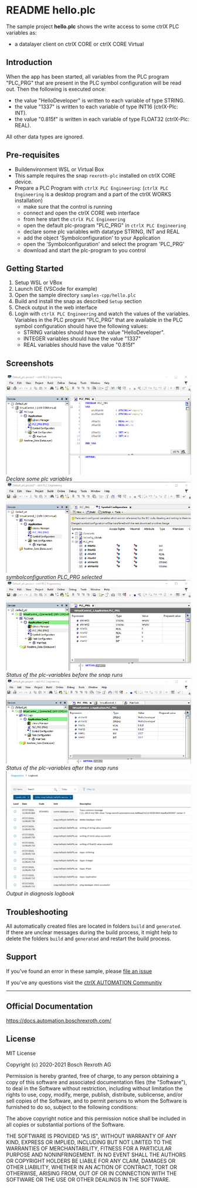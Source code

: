 # README hello.plc

The sample project __hello.plc__ shows the write access to some ctrlX PLC variables as:

* a datalayer client on ctrlX CORE or ctrlX CORE Virtual

## Introduction

When the app has been started, all variables from the PLC program "PLC_PRG" that are present in the PLC symbol configuration will be read out.
Then the following is executed once:

* the value "HelloDeveloper" is written to each variable of type STRING.
* the value "1337" is written to each variable of type INT16 (ctrlX-Plc: INT).
* the value "0.815f" is written in each variable of type FLOAT32 (ctrlX-Plc: REAL).

All other data types are ignored.

## Pre-requisites

* Buildenvironment WSL or Virtual Box
* This sample requires the snap `rexroth-plc` installed on ctrlX CORE device.
* Prepare a PLC Program with `ctrlX PLC Engineering`:
  (`ctrlX PLC Engineering` is a desktop program and a part of the ctrlX WORKS installation)
  * make sure that the control is running
  * connect and open the ctrlX CORE web interface
  * from here start the `ctrlX PLC Engineering`
  * open the default plc-program "PLC_PRG" in `ctrlX PLC Engineering`
  * declare some plc variables with datatype STRING, INT and REAL
  * add the object 'Symbolconfiguration' to your Application
  * open the 'Symbolconfiguration' and select the program 'PLC_PRG'
  * download and start the plc-program to you control

## Getting Started

1. Setup WSL or VBox
2. Launch IDE (VSCode for example)
3. Open the sample directory `samples-cpp/hello.plc`
4. Build and install the snap as described `Setup` section
5. Check output in the web interface
6. Login with `ctrlX PLC Engineering` and watch the values of the variables. Variables in the PLC program "PLC_PRG" that are available in the PLC symbol configuration should have the following values:
    * STRING variables should have the value "HelloDeveloper".
    * INTEGER variables should have the value "1337"
    * REAL variables should have the value "0.815f"

## Screenshots

![Declare some plc variables](docs/images/hello.plc/hello.plc.declare.variables.offline.png)
_Declare some plc variables_
![Declare some plc variables](docs/images/hello.plc/hello.plc.symbolconfiguration.png)
_symbolconfiguration PLC_PRG selected_
![Status of the plc-variables before the snap runs](docs/images/hello.plc/hello.plc.status.variables.online.png)
_Status of the plc-variables before the snap runs_
![Status of the plc-variables after the snap runs](docs/images/hello.plc/hello.plc.status.variables.online2.png)
_Status of the plc-variables after the snap runs_
![Output in diagnosis logbook](docs/images/hello.plc/messages.in.logbook.png)
_Output in diagnosis logbook_

## Troubleshooting

All automatically created files are located in folders `build` and `generated`.  
If there are unclear messages during the build process, it might help to delete the folders `build` and `generated` and restart the build process.

## Support

If you've found an error in these sample, please [file an issue](https://github.com/boschrexroth)

If you've any questions visit the [ctrlX AUTOMATION Communitiy](https://developer.community.boschrexroth.com/)

___

## Official Documentation

<https://docs.automation.boschrexroth.com/>

## License

MIT License

Copyright (c) 2020-2021 Bosch Rexroth AG

Permission is hereby granted, free of charge, to any person obtaining a copy
of this software and associated documentation files (the "Software"), to deal
in the Software without restriction, including without limitation the rights
to use, copy, modify, merge, publish, distribute, sublicense, and/or sell
copies of the Software, and to permit persons to whom the Software is
furnished to do so, subject to the following conditions:

The above copyright notice and this permission notice shall be included in all
copies or substantial portions of the Software.

THE SOFTWARE IS PROVIDED "AS IS", WITHOUT WARRANTY OF ANY KIND, EXPRESS OR
IMPLIED, INCLUDING BUT NOT LIMITED TO THE WARRANTIES OF MERCHANTABILITY,
FITNESS FOR A PARTICULAR PURPOSE AND NONINFRINGEMENT. IN NO EVENT SHALL THE
AUTHORS OR COPYRIGHT HOLDERS BE LIABLE FOR ANY CLAIM, DAMAGES OR OTHER
LIABILITY, WHETHER IN AN ACTION OF CONTRACT, TORT OR OTHERWISE, ARISING FROM,
OUT OF OR IN CONNECTION WITH THE SOFTWARE OR THE USE OR OTHER DEALINGS IN THE
SOFTWARE.